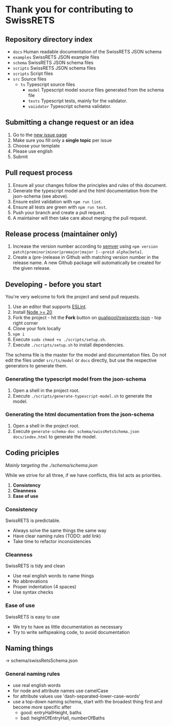 
Thank you for contributing to SwissRETS
=======================================

## Repository directory index
- `docs` Human readable documentation of the SwissRETS JSON schema
- `examples` SwissRETS JSON example files
- `schema` SwissRETS JSON schema files
- `scripts` SwissRETS JSON schema files
- `scripts` Script files
- `src` Source files
  - `ts` Typescript source files
    - `model` Typescript model source files generated from the schema file
    - `tests` Typescript tests, mainly for the validator.
    - `vaiidator` Typescript schema validator.

## Submitting a change request or an idea
1. Go to the [new issue page](https://github.com/qualipool/swissrets-json/issues/new/choose)
1. Make sure you fill only a **single topic** per issue
1. Choose your template
1. Please use english
1. Submit

## Pull request process
1. Ensure all your changes follow the principles and rules of this document.
1. Generate the typescript model and the html documentation from the json-schema (see above).
1. Ensure eslint validation with `npm run lint`.
1. Ensure all tests are green with `npm run test`.
1. Push your branch and create a pull request.
1. A maintainer will then take care about merging the pull request.

## Release process (maintainer only)
1. Increase the version number according to [semver](http://semver.org/) using `npm version patch|preminor|minor|premajor|major [--preid alpha|beta]`.
1. Create a (pre-)release in Github with matching version number in the release name. A new Github package will automatically be created for the given release.

## Developing - before you start

You're very welcome to fork the project and send pull requests.

1. Use an editor that supports [ESLint](https://eslint.org/).
1. Install [Node >= 20](https://nodejs.org/en/download/)
1. Fork the project - hit the **Fork** button on [qualipool/swissrets-json](https://github.com/qualipool/swissrets-json) - top right corner
1. Clone your fork locally
1. `npm i`
1. Execute `sudo chmod +x ./scripts/setup.sh`.
1. Execute `./scripts/setup.sh` to install dependencies.

The schema file is the master for the model and documentation files. Do not edit the files under `src/ts/model` or `docs` directly, but use the respective generators to generate them.

### Generating the typescript model from the json-schema
1. Open a shell in the project root.
1. Execute `./scripts/generate-typescript-model.sh` to generate the model.

### Generating the html documentation from the json-schema
1. Open a shell in the project root.
1. Execute `generate-schema-doc schema/swissRetsSchema.json docs/index.html` to generate the model.

## Coding priciples
_Mainly targeting the ./schema/schema.json_

While we strive for all three, if we have conflicts, this list acts as priorities.

1. **Consistency**
2. **Cleanness**
3. **Ease of use**

### Consistency
SwissRETS is predictable.
- Always solve the same things the same way
- Have clear naming rules (TODO: add link)
- Take time to refactor inconsistencies

### Cleanness
SwissRETS is tidy and clean
- Use real english words to name things
- No abbrevations
- Proper indentation (4 spaces)
- Use syntax checks

### Ease of use
SwissRETS is easy to use
- We try to have as little documentation as necessary
- Try to write selfspeaking code, to avoid documentation

## Naming things
-> schema/swissRetsSchema.json

### General naming rules
- use real english words
- for node and attribute names use camelCase
- for attribute values use 'dash-separated-lower-case-words'
- use a top-down naming schema, start with the broadest thing first and become more specific after
  - good: entryHallHeight, baths
  - bad: heightOfEntryHall, numberOfBaths


